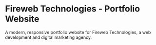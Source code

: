 # Fireweb Technologies - Portfolio Website

A modern, responsive portfolio website for Fireweb Technologies, a web development and digital marketing agency.

